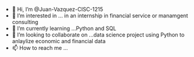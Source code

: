 - 👋 Hi, I’m @Juan-Vazquez-CISC-1215
- 👀 I’m interested in ... in an internship in financial service or manamgent consulting
- 🌱 I’m currently learning ...Python and SQL
- 💞️ I’m looking to collaborate on ...data science project using Python to anlaylize economic and financial data
- 📫 How to reach me ...

<!---
Juan-Vazquez-CISC-1215/Juan-Vazquez-CISC-1215 is a ✨ special ✨ repository because its `README.md` (this file) appears on your GitHub profile.
You can click the Preview link to take a look at your changes.
--->
